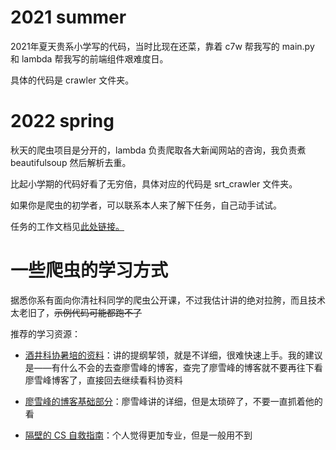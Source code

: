 # 2021 summer

2021年夏天贵系小学写的代码，当时比现在还菜，靠着 c7w 帮我写的 main.py 和 lambda 帮我写的前端组件艰难度日。

具体的代码是 crawler 文件夹。

# 2022 spring

秋天的爬虫项目是分开的，lambda 负责爬取各大新闻网站的咨询，我负责煮 beautifulsoup 然后解析去重。

比起小学期的代码好看了无穷倍，具体对应的代码是 srt_crawler 文件夹。

如果你是爬虫的初学者，可以联系本人来了解下任务，自己动手试试。

任务的工作文档见[此处链接。](https://zhaochenyang20.github.io/2022/01/17/%E9%9A%8F%E7%AC%94/%E5%BF%83%E5%BF%83%E5%BF%B5%E5%BF%B5/SRT/)

# 一些爬虫的学习方式

据悉你系有面向你清社科同学的爬虫公开课，不过我估计讲的绝对拉胯，而且技术太老旧了，~~示例代码可能都跑不了~~

推荐的学习资源：

- [酒井科协暑培的资料](https://docs.net9.org/languages/python/)：讲的提纲挈领，就是不详细，很难快速上手。我的建议是——有什么不会的去查廖雪峰的博客，查完了廖雪峰的博客就不要再往下看廖雪峰博客了，直接回去继续看科协资料

- [廖雪峰的博客基础部分](https://www.liaoxuefeng.com/wiki/1016959663602400)：廖雪峰讲的详细，但是太琐碎了，不要一直抓着他的看

- [隔壁的 CS 自救指南](https://csdiy.wiki/)：个人觉得更加专业，但是一般用不到

  
